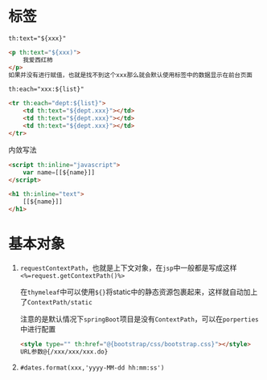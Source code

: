 # 标签

`th:text="${xxx}"`

```html
<p th:text="${xxx)">
    我爱西红柿
</p>
如果并没有进行赋值，也就是找不到这个xxx那么就会默认使用标签中的数据显示在前台页面
```

`th:each="xxx:${list}"`

```html
<tr th:each="dept:${list}">
    <td th:text="${dept.xxx}"></td>
    <td th:text="${dept.xxx}"></td>
    <td th:text="${dept.xxx}"></td>
</tr>
```

内敛写法

```html
<script th:inline="javascript">
	var name=[[${name}]]
</script>

<h1 th:inline="text">
    [[${name}]]
</h1>
```



# 基本对象

1. `requestContextPath`，也就是上下文对象，在`jsp`中一般都是写成这样`<%=request.getContextPath()%>`

   在`thymeleaf`中可以使用`${}`将static中的静态资源包裹起来，这样就自动加上了`ContextPath/static`

   注意的是默认情况下`springBoot`项目是没有`ContextPath`，可以在`porperties`中进行配置

   ```html
   <style type="" th:href="@{bootstrap/css/bootstrap.css}"></style>
   URL参数@{/xxx/xxx/xxx.do}
   ```

   

2. `#dates.format(xxx,'yyyy-MM-dd hh:mm:ss')`











